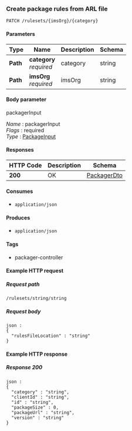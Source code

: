 
<a name="updatepackageusingpatch"></a>
### Create package rules from ARL file
```
PATCH /rulesets/{imsOrg}/{category}
```


#### Parameters

|Type|Name|Description|Schema|
|---|---|---|---|
|**Path**|**category**  <br>*required*|category|string|
|**Path**|**imsOrg**  <br>*required*|imsOrg|string|


#### Body parameter
packagerInput

*Name* : packagerInput  
*Flags* : required  
*Type* : [PackageInput](../definitions/PackageInput.md#packageinput)


#### Responses

|HTTP Code|Description|Schema|
|---|---|---|
|**200**|OK|[PackagerDto](../definitions/PackagerDto.md#packagerdto)|


#### Consumes

* `application/json`


#### Produces

* `application/json`


#### Tags

* packager-controller


#### Example HTTP request

##### Request path
```
/rulesets/string/string
```


##### Request body
```
json :
{
  "rulesFileLocation" : "string"
}
```


#### Example HTTP response

##### Response 200
```
json :
{
  "category" : "string",
  "clientId" : "string",
  "id" : "string",
  "packageSize" : 0,
  "packageUrl" : "string",
  "version" : "string"
}
```



